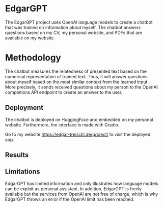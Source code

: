 # EdgarGPT

The EdgarGPT project uses OpenAI language models to create a chatbot that was trained on information about myself. The chatbot answers questions based on my CV, my personal website, and PDFs that are available on my website.


# Methodology

The chatbot measures the relatedness of presented text based on the numerical representation of trained text. Thus, it will answer questions about myself based on the most similar context from the learned input. More precisely, it sends received questions about my person to the OpenAI completions API endpoint to create an answer to the user. 


## Deployment

The chatbot is deployed on HuggingFace and embedded on my personal website. Furthermore, the interface is made with Gradio.

Go to my website <https://edgar-treischl.de/project/> to visit the deployed app.


## Results

## Limitations

EdgarGPT has limited information and only illustrates how language models can be exploit as personal assistant. In addition, EdgarGPT is freely available but the services from OpenAI are not free of charge, which is why EdgarGPT throws an error if the OpenAI limit has been reached. 


